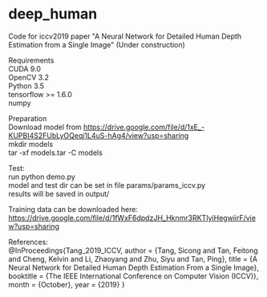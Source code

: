 # deep_human
Code for iccv2019 paper "A Neural Network for Detailed Human Depth Estimation from a Single Image" (Under construction)

Requirements<br/>
CUDA 9.0<br/>
OpenCV 3.2<br/>
Python 3.5<br/>
tensorflow >= 1.6.0<br/>
numpy<br/>


Preparation<br/>
Download model from https://drive.google.com/file/d/1xE_-KUPBI4S2FUbLyOQeqj1L4uS-hAg4/view?usp=sharing<br/>
mkdir models<br/>
tar -xf models.tar -C models<br/>

Test:<br/>
run python demo.py <br/>
model and test dir can be set in file params/params_iccv.py<br/>
results will be saved in output/<br/>

Training data can be downloaded here:<br/>
https://drive.google.com/file/d/1fWxF6dpdzJH_Hknmr3RKTIyiHegwiirF/view?usp=sharing<br/>

References:<br/>
@InProceedings{Tang_2019_ICCV,
author = {Tang, Sicong and Tan, Feitong and Cheng, Kelvin and Li, Zhaoyang and Zhu, Siyu and Tan, Ping},
title = {A Neural Network for Detailed Human Depth Estimation From a Single Image},
booktitle = {The IEEE International Conference on Computer Vision (ICCV)},
month = {October},
year = {2019}
}



